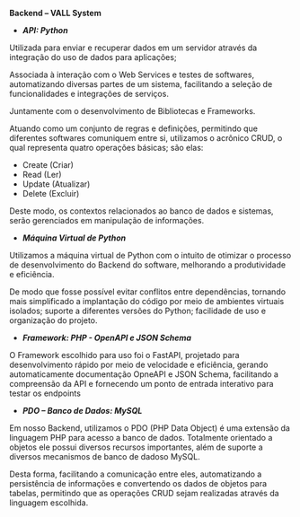 **Backend – VALL System** 
 
- ***API: Python***
 
Utilizada para enviar e recuperar dados em um servidor através da integração do uso de dados para aplicações;
 
Associada à interação com o Web Services e testes de softwares, automatizando diversas partes de um sistema, facilitando a seleção de funcionalidades e integrações de serviços.
 
Juntamente com o desenvolvimento de Bibliotecas e Frameworks.
 
Atuando como um conjunto de regras e definições, permitindo que diferentes softwares comuniquem entre si, utilizamos o acrônico CRUD, o qual representa quatro operações básicas; são elas:
 
- Create (Criar) 
- Read (Ler)  
- Update (Atualizar)  
- Delete (Excluir)
 
Deste modo, os contextos relacionados ao banco de dados e sistemas, serão gerenciados em manipulação de informações.
 
- ***Máquina Virtual de Python***
 
Utilizamos a máquina virtual de Python com o intuito de otimizar o processo de desenvolvimento do Backend do software, melhorando a produtividade e eficiência.
 
De modo que fosse possível evitar conflitos entre dependências, tornando mais simplificado a implantação do código por meio de ambientes virtuais isolados; suporte a diferentes versões do Python; facilidade de uso e organização do projeto.
 
- ***Framework: PHP - OpenAPI e JSON Schema***
 
O Framework escolhido para uso foi o FastAPI, projetado para desenvolvimento rápido por meio de velocidade e eficiência, gerando automaticamente documentação OpneAPI e JSON Schema, facilitando a compreensão da API e fornecendo um ponto de entrada interativo para testar os endpoints
 
- ***PDO – Banco de Dados: MySQL***
 
Em nosso Backend, utilizamos o PDO (PHP Data Object) é uma extensão da linguagem PHP para acesso a banco de dados. Totalmente orientado a objetos ele possui diversos recursos importantes, além de suporte a diversos mecanismos de banco de dadoso MySQL.
 
Desta forma, facilitando a comunicação entre eles, automatizando a persistência de informações e convertendo os dados de objetos para tabelas, permitindo que as operações CRUD sejam realizadas através da linguagem escolhida.
